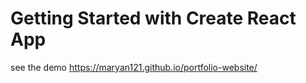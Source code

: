 # Getting Started with Create React App
see the demo https://maryan121.github.io/portfolio-website/
